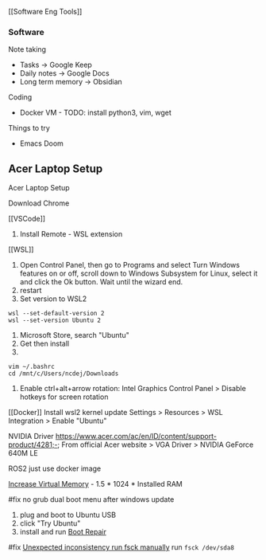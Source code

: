 [[Software Eng Tools]]

### Software
Note taking
* Tasks -> Google Keep
* Daily notes -> Google Docs
* Long term memory -> Obsidian

Coding
* Docker VM - TODO: install python3, vim, wget

Things to try
* Emacs Doom

## Acer Laptop Setup

Acer Laptop Setup

Download
Chrome

[[VSCode]]
1. Install Remote - WSL extension

[[WSL]]
1. Open Control Panel, then go to Programs and select Turn Windows features on or off, scroll down to Windows Subsystem for Linux, select it and click the Ok button. Wait until the wizard end.
1. restart
1. Set version to WSL2
```
wsl --set-default-version 2
wsl --set-version Ubuntu 2
```
1. Microsoft Store, search "Ubuntu"
1. Get then install
1. 
```
vim ~/.bashrc
cd /mnt/c/Users/ncdej/Downloads
```
1. Enable ctrl+alt+arrow rotation: Intel Graphics Control Panel > Disable hotkeys for screen rotation


[[Docker]]
Install wsl2 kernel update
Settings > Resources > WSL Integration > Enable "Ubuntu"

NVIDIA Driver
https://www.acer.com/ac/en/ID/content/support-product/4281;-;
From official Acer website > VGA Driver > NVIDIA GeForce 640M LE

ROS2
just use docker image


[Increase Virtual Memory](https://thegeekpage.com/increase-ram/) - 1.5 * 1024 * Installed RAM


#fix no grub dual boot menu after windows update
1. plug and boot to Ubuntu USB
1. click "Try Ubuntu"
1. install and run [Boot Repair](https://help.ubuntu.com/community/Boot-Repair)

#fix [Unexpected inconsistency run fsck manually](https://askubuntu.com/questions/697190/fsck-error-on-boot-dev-sda6-unexpected-inconsistency-run-fsck-manually)
run `fsck /dev/sda8`